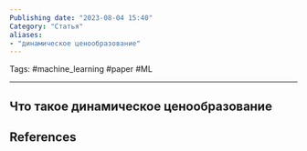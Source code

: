 ```yaml
---
Publishing date: "2023-08-04 15:40"
Category: "Статья"
aliases:
- "динамическое ценообразование"
---
```

Tags: #machine_learning #paper #ML 

---
## Что такое динамическое ценообразование


## References
